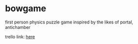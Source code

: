 # bowgame
first person physics puzzle game inspired by the likes of portal, antichamber 

trello link: [here](https://trello.com/b/Aj9q7x5K/bow-game)
